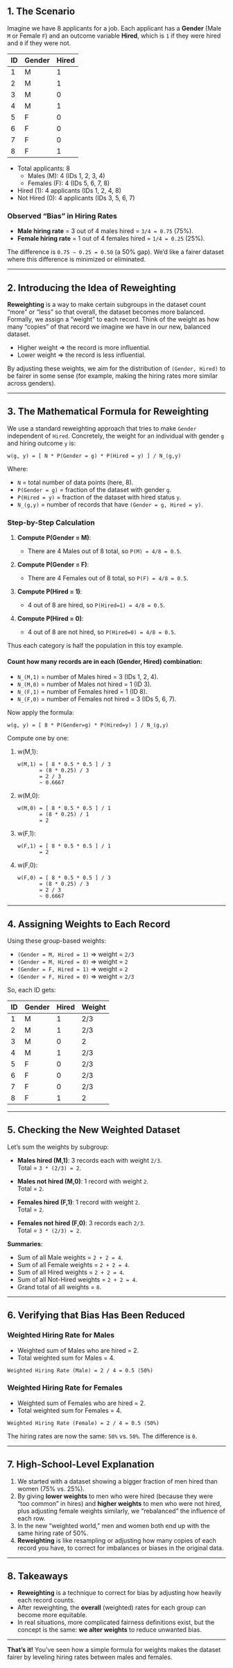 ## 1. The Scenario

Imagine we have 8 applicants for a job. Each applicant has a **Gender** (Male `M` or Female `F`) and an outcome variable **Hired**, which is `1` if they were hired and `0` if they were not.

| ID | Gender | Hired |
|----|--------|-------|
| 1  | M      | 1     |
| 2  | M      | 1     |
| 3  | M      | 0     |
| 4  | M      | 1     |
| 5  | F      | 0     |
| 6  | F      | 0     |
| 7  | F      | 0     |
| 8  | F      | 1     |

- Total applicants: 8  
  - Males (M): 4 (IDs 1, 2, 3, 4)  
  - Females (F): 4 (IDs 5, 6, 7, 8)  
- Hired (1): 4 applicants (IDs 1, 2, 4, 8)  
- Not Hired (0): 4 applicants (IDs 3, 5, 6, 7)

### Observed “Bias” in Hiring Rates

- **Male hiring rate** = 3 out of 4 males hired = `3/4 = 0.75` (75%).  
- **Female hiring rate** = 1 out of 4 females hired = `1/4 = 0.25` (25%).

The difference is `0.75 − 0.25 = 0.50` (a 50% gap). We’d like a fairer dataset where this difference is minimized or eliminated.

---

## 2. Introducing the Idea of Reweighting

**Reweighting** is a way to make certain subgroups in the dataset count “more” or “less” so that overall, the dataset becomes more balanced. Formally, we assign a “weight” to each record. Think of the weight as how many “copies” of that record we imagine we have in our new, balanced dataset.

- Higher weight => the record is more influential.  
- Lower weight => the record is less influential.

By adjusting these weights, we aim for the distribution of `(Gender, Hired)` to be fairer in some sense (for example, making the hiring rates more similar across genders).

---

## 3. The Mathematical Formula for Reweighting

We use a standard reweighting approach that tries to make `Gender` independent of `Hired`. Concretely, the weight for an individual with gender `g` and hiring outcome `y` is:

```
w(g, y) = [ N * P(Gender = g) * P(Hired = y) ] / N_(g,y)
```

Where:
- `N` = total number of data points (here, 8).
- `P(Gender = g)` = fraction of the dataset with gender `g`.
- `P(Hired = y)` = fraction of the dataset with hired status `y`.
- `N_(g,y)` = number of records that have `(Gender = g, Hired = y)`.

### Step-by-Step Calculation

1. **Compute P(Gender = M)**:  
   - There are 4 Males out of 8 total, so `P(M) = 4/8 = 0.5`.

2. **Compute P(Gender = F)**:  
   - There are 4 Females out of 8 total, so `P(F) = 4/8 = 0.5`.

3. **Compute P(Hired = 1)**:  
   - 4 out of 8 are hired, so `P(Hired=1) = 4/8 = 0.5`.

4. **Compute P(Hired = 0)**:  
   - 4 out of 8 are not hired, so `P(Hired=0) = 4/8 = 0.5`.

Thus each category is half the population in this toy example.

#### Count how many records are in each (Gender, Hired) combination:

- `N_(M,1)` = number of Males hired = 3 (IDs 1, 2, 4).  
- `N_(M,0)` = number of Males not hired = 1 (ID 3).  
- `N_(F,1)` = number of Females hired = 1 (ID 8).  
- `N_(F,0)` = number of Females not hired = 3 (IDs 5, 6, 7).

Now apply the formula:

```
w(g, y) = [ 8 * P(Gender=g) * P(Hired=y) ] / N_(g,y)
```

Compute one by one:

1. w(M,1):

   ```
   w(M,1) = [ 8 * 0.5 * 0.5 ] / 3 
          = (8 * 0.25) / 3 
          = 2 / 3 
          ~ 0.6667
   ```

2. w(M,0):

   ```
   w(M,0) = [ 8 * 0.5 * 0.5 ] / 1
          = (8 * 0.25) / 1
          = 2
   ```

3. w(F,1):

   ```
   w(F,1) = [ 8 * 0.5 * 0.5 ] / 1
          = 2
   ```

4. w(F,0):

   ```
   w(F,0) = [ 8 * 0.5 * 0.5 ] / 3
          = (8 * 0.25) / 3
          = 2 / 3
          ~ 0.6667
   ```

---

## 4. Assigning Weights to Each Record

Using these group-based weights:

- `(Gender = M, Hired = 1)` => weight = `2/3`
- `(Gender = M, Hired = 0)` => weight = `2`
- `(Gender = F, Hired = 1)` => weight = `2`
- `(Gender = F, Hired = 0)` => weight = `2/3`

So, each ID gets:

| ID | Gender | Hired | Weight  |
|----|--------|-------|---------|
| 1  | M      | 1     | 2/3     |
| 2  | M      | 1     | 2/3     |
| 3  | M      | 0     | 2       |
| 4  | M      | 1     | 2/3     |
| 5  | F      | 0     | 2/3     |
| 6  | F      | 0     | 2/3     |
| 7  | F      | 0     | 2/3     |
| 8  | F      | 1     | 2       |

---

## 5. Checking the New Weighted Dataset

Let’s sum the weights by subgroup:

- **Males hired (M,1)**: 3 records each with weight `2/3`.  
  Total = `3 * (2/3) = 2`.

- **Males not hired (M,0)**: 1 record with weight `2`.  
  Total = `2`.

- **Females hired (F,1)**: 1 record with weight `2`.  
  Total = `2`.

- **Females not hired (F,0)**: 3 records each `2/3`.  
  Total = `3 * (2/3) = 2`.

**Summaries**:  
- Sum of all Male weights = `2 + 2 = 4`.  
- Sum of all Female weights = `2 + 2 = 4`.  
- Sum of all Hired weights = `2 + 2 = 4`.  
- Sum of all Not-Hired weights = `2 + 2 = 4`.  
- Grand total of all weights = `8`.

---

## 6. Verifying that Bias Has Been Reduced

### Weighted Hiring Rate for Males

- Weighted sum of Males who are hired = 2.  
- Total weighted sum for Males = 4.

```
Weighted Hiring Rate (Male) = 2 / 4 = 0.5 (50%)
```

### Weighted Hiring Rate for Females

- Weighted sum of Females who are hired = 2.  
- Total weighted sum for Females = 4.

```
Weighted Hiring Rate (Female) = 2 / 4 = 0.5 (50%)
```

The hiring rates are now the same: `50%` vs. `50%`. The difference is `0`.

---

## 7. High-School-Level Explanation

1. We started with a dataset showing a bigger fraction of men hired than women (75% vs. 25%).  
2. By giving **lower weights** to men who were hired (because they were “too common” in hires) and **higher weights** to men who were not hired, plus adjusting female weights similarly, we “rebalanced” the influence of each row.  
3. In the new “weighted world,” men and women both end up with the same hiring rate of 50%.  
4. **Reweighting** is like resampling or adjusting how many copies of each record you have, to correct for imbalances or biases in the original data.

---

## 8. Takeaways

- **Reweighting** is a technique to correct for bias by adjusting how heavily each record counts.  
- After reweighting, the **overall** (weighted) rates for each group can become more equitable.  
- In real situations, more complicated fairness definitions exist, but the concept is the same: **we alter weights** to reduce unwanted bias.

---

**That’s it!** You’ve seen how a simple formula for weights makes the dataset fairer by leveling hiring rates between males and females.
